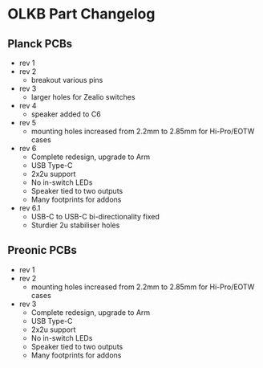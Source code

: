 # OLKB Part Changelog

## Planck PCBs

* rev 1
* rev 2
  * breakout various pins
* rev 3
  * larger holes for Zealio switches
* rev 4
  * speaker added to C6
* rev 5
  * mounting holes increased from 2.2mm to 2.85mm for Hi-Pro/EOTW cases
* rev 6
  * Complete redesign, upgrade to Arm
  * USB Type-C
  * 2x2u support
  * No in-switch LEDs
  * Speaker tied to two outputs
  * Many footprints for addons
* rev 6.1
  * USB-C to USB-C bi-directionality fixed
  * Sturdier 2u stabiliser holes
  
## Preonic PCBs

* rev 1
* rev 2
  * mounting holes increased from 2.2mm to 2.85mm for Hi-Pro/EOTW cases
* rev 3
  * Complete redesign, upgrade to Arm
  * USB Type-C
  * 2x2u support
  * No in-switch LEDs
  * Speaker tied to two outputs
  * Many footprints for addons
